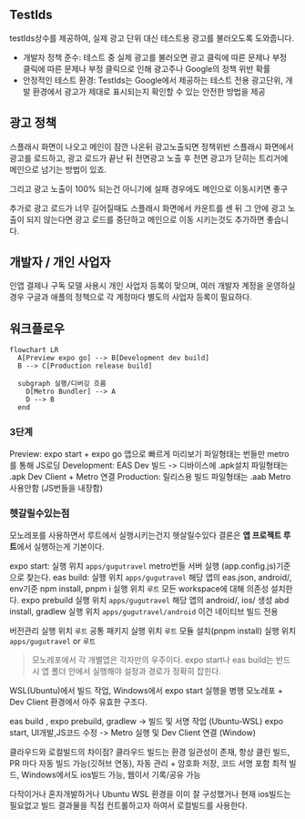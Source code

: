 
## TestIds
testIds상수를 제공하여, 실제 광고 단위 대신 테스트용 광고를 불러오도록 도와줍니다.

- 개발자 정책 준수: 테스트 중 실제 광고를 불러오면 광고 클릭에 따른 문제나 부정 클릭에 따른 문제나 부정 클릭으로 인해 광고주나 Google의 정책 위반 확률
- 안정적인 테스트 환경: TestIds는 Google에서 제공하는 테스트 전용 광고단위, 개발 환경에서 광고가 제대로 표시되는지 확인할 수 있는 안전한 방법을 제공

## 광고 정책
스플래시 화면이 나오고 메인이 잠깐 나온뒤 광고노출되면 정책위반
스플래시 화면에서 광고를 로드하고, 광고 로드가 끝난 뒤 전면광고 노출 후 전면 광고가 닫히는 트리거에 메인으로 넘기는 방법이 있죠. 

그리고 광고 노출이 100% 되는건 아니기에 실패 경우에도 메인으로 이동시키면 좋구

추가로 광고 로드가 너무 길어질때도 스플래시 화면에서 카운트를 센 뒤 그 안에 광고 노출이 되지 않는다면 광고 로드를 중단하고 메인으로 이동 시키는것도 추가하면 좋습니다.

## 개발자 / 개인 사업자
인앱 결제나 구독 모델 사용시 개인 사업자 등록이 맞으며, 여러 개발자 계정을 운영하실경우 구글과 애플의 정책으로 각 계정마다 별도의 사업자 등록이 필요하다.

## 워크플로우
```mermaid
flowchart LR
  A[Preview expo go] --> B[Development dev build]
  B --> C[Production release build]

  subgraph 실행/디버깅 흐름
    D[Metro Bundler] --> A
    D --> B
  end
```
### 3단계
Preview: expo start + expo go 앱으로 빠르게 미리보기 파일형태는 번들만 metro를 통해 JS로딩
Development: EAS Dev 빌드 -> 디바이스에 .apk설치 파일형태는 .apk Dev Client + Metro 연결
Production: 릴리스용 빌드 파일형태는 .aab Metro 사용안함 (JS번들을 내장함)

### 헷갈릴수있는점
모노레포를 사용하면서 루트에서 실행시키는건지 헷살릴수있다
결론은 **앱 프로젝트 루트**에서 실행하는게 기본이다.

expo start: 실행 위치 `apps/gugutravel` metro번들 서버 실행 (app.config.js)기준으로 찾는다.
eas build: 실행 위치 `apps/gugutravel` 해당 앱의 eas.json, android/, env기준
npm install, pnpm i 실행 위치 `루트` 모든 workspace에 대해 의존성 설치한다.
expo prebuild 실행 위치 `apps/gugutravel` 해당 앱의 android/, ios/ 생성
abd install, gradlew 실행 위치 `apps/gugutravel/android` 이건 네이티브 빌드 전용

버전관리 실행 위치 `루트`
공통 패키지 실행 위치 `루트`
모듈 설치(pnpm install) 실행 위치 `apps/gugutravel` or `루트`

> 모노레포에서 각 개별앱은 각자만의 우주이다.
> expo start나 eas build는 반드시 앱 폴더 안에서 실행해야 설정과 경로가 정확히 잡힌다.

WSL(Ubuntu)에서 빌드 작업, Windows에서 expo start 실행을 병행
모노레포 + Dev Client 환경에서 아주 유효한 구조다.

eas build , expo prebuild, gradlew -> 빌드 및 서명 작업 (Ubuntu-WSL)
expo start, UI개발,JS코드 수정 -> Metro 실행 및 Dev Client 연결 (Window)

클라우드와 로컬빌드의 차이점?
클라우드 빌드는 환경 일관성이 존재, 항상 클린 빌드, PR 마다 자동 빌드 가능(깃허브 연동), 자동 관리 + 암호화 저장, 코드 서명 포함 최적 빌드, Windows에서도 ios빌드 가능, 웹이서 기록/공유 가능

다작이거나 혼자개발하거나 Ubuntu WSL  환경을 이미 잘 구성했거나 현재 ios빌드는 필요없고 빌드 결과물을 직접 컨트롤하고자 하여서 로컬빌드를 사용한다.